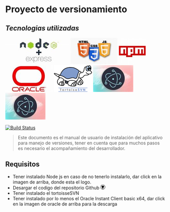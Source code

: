 # Proyecto de versionamiento
## _Tecnologias utilizadas_

[![N|Solid](https://github.com/luisml03/proyecto_ada_tor/blob/main/assets/node.jpg)](https://nodejs.org/dist/v18.17.1/node-v18.17.1-x64.msi)    [![N|Solid](https://github.com/luisml03/proyecto_ada_tor/blob/main/assets/html.jpg)](https://nodejs.org/en/download)  [![N|Solid](https://github.com/luisml03/proyecto_ada_tor/blob/main/assets/npm.jpg)](https://nodejs.org/en/download) [![N|Solid](https://github.com/luisml03/proyecto_ada_tor/blob/main/assets/oracle.jpg)](https://download.oracle.com/otn_software/nt/instantclient/2110000/instantclient-basic-windows.x64-21.10.0.0.0dbru.zip) [![N|Solid](https://github.com/luisml03/proyecto_ada_tor/blob/main/assets/torto.png)](https://download.oracle.com/otn_software/nt/instantclient/2110000/instantclient-basic-windows.x64-21.10.0.0.0dbru.zip) [![N|Solid](https://github.com/luisml03/proyecto_ada_tor/blob/main/assets/electron.jpg)](https://download.oracle.com/otn_software/nt/instantclient/2110000/instantclient-basic-windows.x64-21.10.0.0.0dbru.zip) [![N|Solid](https://github.com/luisml03/proyecto_ada_tor/blob/main/assets/electron.jpg)](https://download.oracle.com/otn_software/nt/instantclient/2110000/instantclient-basic-windows.x64-21.10.0.0.0dbru.zip)


[![Build Status](https://travis-ci.org/joemccann/dillinger.svg?branch=master)](https://travis-ci.org/joemccann/dillinger)

> Este documento es el manual de usuario de instalación del aplicativo para manejo de versiones, tener en cuenta que para muchos pasos es necesario el acompañamiento  del desarrollador.

## Requisitos

- Tener instalado Node js en caso de no tenerlo instalarlo, dar click en la imagen de arriba, donde esta el logo.
- Desargar el codigo del repositorio Github [![N|Solid](https://github.com/luisml03/proyecto_ada_tor/blob/main/assets/github.jpg)](https://github.com/luisml03/proyecto_ada_tor)
- Tener instalado el tortoisseSVN
- Tener instalado por lo menos el Oracle Instant Client basic x64, dar click en la imagen de oracle de arriba para la descarga
